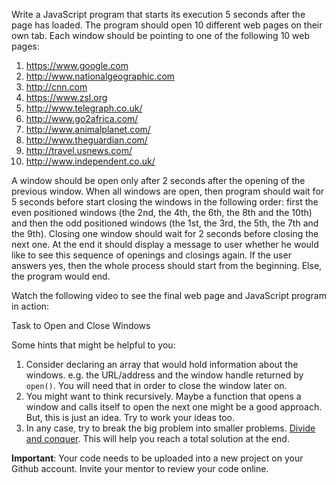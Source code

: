 Write a JavaScript program that starts its execution 5 seconds after the page has loaded.
The program should open 10 different web pages on their own tab. Each window should be
pointing to one of the following 10 web pages:

1. https://www.google.com
2. http://www.nationalgeographic.com
3. http://cnn.com
4. https://www.zsl.org
5. http://www.telegraph.co.uk/
6. http://www.go2africa.com/
7. http://www.animalplanet.com/
8. http://www.theguardian.com/
9. http://travel.usnews.com/
10. http://www.independent.co.uk/

A window should be open only after 2 seconds after the opening of the previous window.
When all windows are open, then program should wait for 5 seconds before start closing the
windows in the following order: first the even positioned windows (the 2nd, the 4th, the 6th,
the 8th and the 10th) and then the odd positioned windows (the 1st, the 3rd, the 5th, the 7th
and the 9th). Closing one window should wait for 2 seconds before closing the next one. 
At the end it should display a message to user whether he would like to see this
sequence of openings and closings again. If the user answers yes, then the whole process should 
start from the beginning. Else, the program would end.

Watch the following video to see the final web page and JavaScript program in action:
 
<div id="media-title-video-task-opening-and-closing-windows.mp4">Task to Open and Close Windows</div>
<a href="https://player.vimeo.com/video/194308138"></a>           
           
Some hints that might be helpful to you:
           
1. Consider declaring an array that would hold information about the windows. e.g. the URL/address and the window handle returned by `open()`. You will need that
in order to close the window later on.
2. You might want to think recursively. Maybe a function that opens a window and calls itself to open the next one might be a good approach. But, this is just an
idea. Try to work your ideas too.
3. In any case, try to break the big problem into smaller problems. [Divide and conquer](http://www.inf.ed.ac.uk/teaching/courses/inf2c-se/Lectures/Lectures-2014/lecture-14-SEprinciples.pdf). This will help you reach a total solution at the end.            
           
**Important**: Your code needs to be uploaded into a new project on your Github account. Invite your mentor to review your code online.
